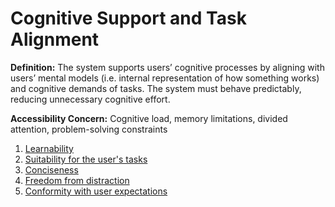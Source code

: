 # Cognitive Support and Task Alignment


**Definition:** The system supports users’ cognitive processes by aligning with users’ mental models (i.e. internal representation of how something works) and cognitive demands of tasks. The system must behave predictably, reducing unnecessary cognitive effort.

**Accessibility Concern:** Cognitive load, memory limitations, divided attention, problem-solving constraints

1. [Learnability](<Cognitive Support and Task Alignment/learnability>)
2. [Suitability for the user's tasks](suitability-for-the-user's-tasks.md)
3. [Conciseness](conciseness.md)
4. [Freedom from distraction](freedom-from-distraction.md)
5. [Conformity with user expectations](conformity-with-user-expectations.md)
